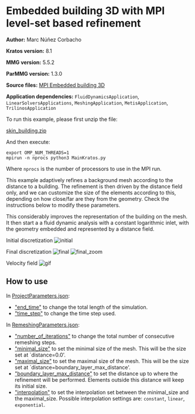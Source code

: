 # Embedded building 3D with MPI level-set based refinement

**Author:** Marc Núñez Corbacho

**Kratos version:** 8.1

**MMG version:** 5.5.2

**ParMMG version:** 1.3.0

**Source files:** [MPI Embedded building 3D](https://github.com/KratosMultiphysics/Examples/tree/master/parmmg_remeshing_examples/use_cases/embedded_level_set_building3D/source)

**Application dependencies:** `FluidDynamicsApplication`, `LinearSolversApplications`, `MeshingApplication`, `MetisApplication`, `TrilinosApplication`

To run this example, please first unzip the file:

[skin_building.zip](source/skin_building.zip)

 And then execute:

    export OMP_NUM_THREADS=1
    mpirun -n nprocs python3 MainKratos.py

Where `nprocs` is the number of processors to use in the MPI run.

This example adaptively refines a background mesh according to the distance to a building. The refinement is then driven by the distance field only, and we can customize the size of the elements according to this, depending on how close/far are they from the geometry. Check the instructions below to modify these parameters.

This considerably improves the representation of the building on the mesh. It then start a a fluid dynamic analysis with a constant logarithmic inlet, with the geometry embedded and represented by a distance field.

Initial discretization
![initial](data/initial_building_cut.png)

Final discretization
![final](data/final_building_cut.png)
![final_zoom](data/final_building_cut_zoom.png)

Velocity field
![gif](data/embedded_building_gif.gif)

## How to use

In  [ProjectParameters.json](source/ProjectParameters.json):

- ["end_time"](source/ProjectParameters.json#L6) to change the total length of the simulation.
- ["time_step"](source/ProjectParameters.json#L64) to change the time step used.

In  [RemeshingParameters.json](source/RemeshingParameters.json):

- ["number_of_iterations"](source/RemeshingParameters.json#L2) to change the total number of consecutive remeshing steps.
- ["minimal_size"](source/RemeshingParameters.json#L4) to set the minimal size of the mesh. This will be the size set at `distance=0.0'.
- ["maximal_size"](source/RemeshingParameters.json#L5) to set the maximal size of the mesh. This will be the size set at `distance=boundary_layer_max_distance'.
- ["boundary_layer_max_distance"](source/RemeshingParameters.json#L8) to set the distance up to where the refinement will be performed. Elements outside this distance will keep its initial size.
- ["interpolation"](source/RemeshingParameters.json#L9) to set the interpolation set between the minimal_size and the maximal_size. Possible interpolation settings are: `constant`, `linear`, `exponential`.